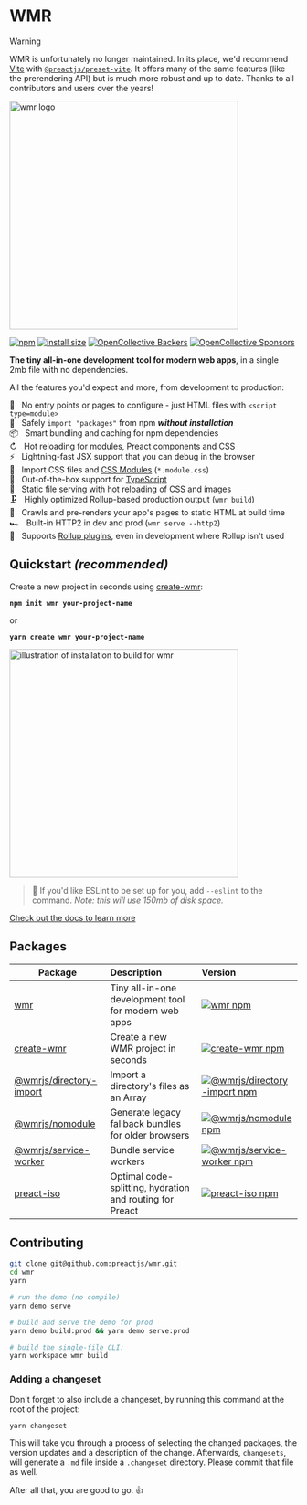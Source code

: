 # WMR

> [!WARNING]
> WMR is unfortunately no longer maintained. In its place, we'd recommend [Vite](https://vitejs.dev) with [`@preactjs/preset-vite`](https://github.com/preactjs/preset-vite). It offers many of the same features (like the prerendering API) but is much more robust and up to date. Thanks to all contributors and users over the years!

<img src="./docs/public/assets/wmr.svg" alt="wmr logo" width="400">

[![npm](https://img.shields.io/npm/v/wmr.svg)](http://npm.im/wmr)
[![install size](https://packagephobia.com/badge?p=wmr)](https://packagephobia.com/result?p=wmr)
[![OpenCollective Backers](https://opencollective.com/preact/backers/badge.svg)](#backers)
[![OpenCollective Sponsors](https://opencollective.com/preact/sponsors/badge.svg)](#sponsors)

**The tiny all-in-one development tool for modern web apps**, in a single 2mb file with no dependencies.

All the features you'd expect and more, from development to production:

🔨 &nbsp; No entry points or pages to configure - just HTML files with `<script type=module>`<br>
🦦 &nbsp; Safely `import "packages"` from npm **_without installation_**<br>
📦 &nbsp; Smart bundling and caching for npm dependencies<br>
↻ &nbsp; Hot reloading for modules, Preact components and CSS<br>
⚡️ &nbsp; Lightning-fast JSX support that you can debug in the browser<br>
💄 &nbsp; Import CSS files and [CSS Modules](https://github.com/css-modules/css-modules) (`*.module.css`)<br>
🔩 &nbsp; Out-of-the-box support for [TypeScript](https://www.typescriptlang.org/)<br>
📂 &nbsp; Static file serving with hot reloading of CSS and images<br>
🗜 &nbsp; Highly optimized Rollup-based production output (`wmr build`)<br>
📑 &nbsp; Crawls and pre-renders your app's pages to static HTML at build time<br>
🏎 &nbsp; Built-in HTTP2 in dev and prod (`wmr serve --http2`)<br>
🔧 &nbsp; Supports [Rollup plugins](packages/wmr/README.md#configuration-and-plugins), even in development where Rollup isn't used

## Quickstart _(recommended)_

Create a new project in seconds using [create-wmr](https://npm.im/create-wmr):

<strong><code>npm init wmr your-project-name</code></strong>

or

<strong><code>yarn create wmr your-project-name</code></strong>

<p>
<img width="400" src="https://user-images.githubusercontent.com/105127/100917537-4661e100-34a5-11eb-89bd-565b7bc31919.gif" alt="illustration of installation to build for wmr">
</p>

> 💁 If you'd like ESLint to be set up for you, add `--eslint` to the command. _Note: this will use 150mb of disk space._

[Check out the docs to learn more](https://wmr.dev/docs)

## Packages

| Package                                              | Description                                              | Version                                                                                                                            |
| ---------------------------------------------------- | :------------------------------------------------------- | :--------------------------------------------------------------------------------------------------------------------------------- |
| [wmr](packages/wmr)                                  | Tiny all-in-one development tool for modern web apps     | [![wmr npm](https://img.shields.io/npm/v/wmr.svg)](https://npm.im/wmr)                                                             |
| [create-wmr](packages/create-wmr)                    | Create a new WMR project in seconds                      | [![create-wmr npm](https://img.shields.io/npm/v/create-wmr.svg)](https://npm.im/create-wmr)                                        |
| [@wmrjs/directory-import](packages/directory-plugin) | Import a directory's files as an Array                   | [![@wmrjs/directory-import npm](https://img.shields.io/npm/v/@wmrjs/directory-import.svg)](https://npm.im/@wmrjs/directory-import) |
| [@wmrjs/nomodule](packages/nomodule-plugin)          | Generate legacy fallback bundles for older browsers      | [![@wmrjs/nomodule npm](https://img.shields.io/npm/v/@wmrjs/nomodule.svg)](https://npm.im/@wmrjs/nomodule)                         |
| [@wmrjs/service-worker](packages/sw-plugin)          | Bundle service workers                                   | [![@wmrjs/service-worker npm](https://img.shields.io/npm/v/@wmrjs/service-worker.svg)](https://npm.im/@wmrjs/service-worker)       |
| [preact-iso](packages/preact-iso)                    | Optimal code-splitting, hydration and routing for Preact | [![preact-iso npm](https://img.shields.io/npm/v/preact-iso.svg)](https://npm.im/preact-iso)                                        |

## Contributing

```sh
git clone git@github.com:preactjs/wmr.git
cd wmr
yarn

# run the demo (no compile)
yarn demo serve

# build and serve the demo for prod
yarn demo build:prod && yarn demo serve:prod

# build the single-file CLI:
yarn workspace wmr build
```

### Adding a changeset

Don't forget to also include a changeset, by running this command at the root of the project:

```sh
yarn changeset
```

This will take you through a process of selecting the changed packages, the version updates and a description of the change. Afterwards, `changesets`, will generate a `.md` file inside a `.changeset` directory. Please commit that file as well.

After all that, you are good to go. :+1:
